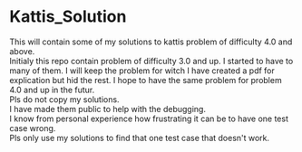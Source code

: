 # Kattis_Solution
This will contain some of my solutions to kattis problem of difficulty 4.0 and above.\
Initialy this repo contain problem of difficulty 3.0 and up. I started to have to many of them. I will keep the problem for witch I have created a pdf for explication but hid the rest. I hope to have the same problem for problem 4.0 and up in the futur.\
Pls do not copy my solutions.\
I have made them public to help with the debugging.\
I know from personal experience how frustrating it can be to have one test case wrong.\
Pls only use my solutions to find that one test case that doesn't work.